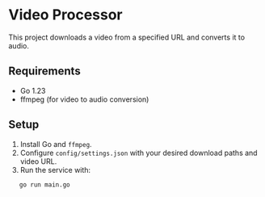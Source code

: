 # Video Processor

This project downloads a video from a specified URL and converts it to audio.

## Requirements
- Go 1.23
- ffmpeg (for video to audio conversion)

## Setup

1. Install Go and `ffmpeg`.
2. Configure `config/settings.json` with your desired download paths and video URL.
3. Run the service with:

```bash
   go run main.go
```
